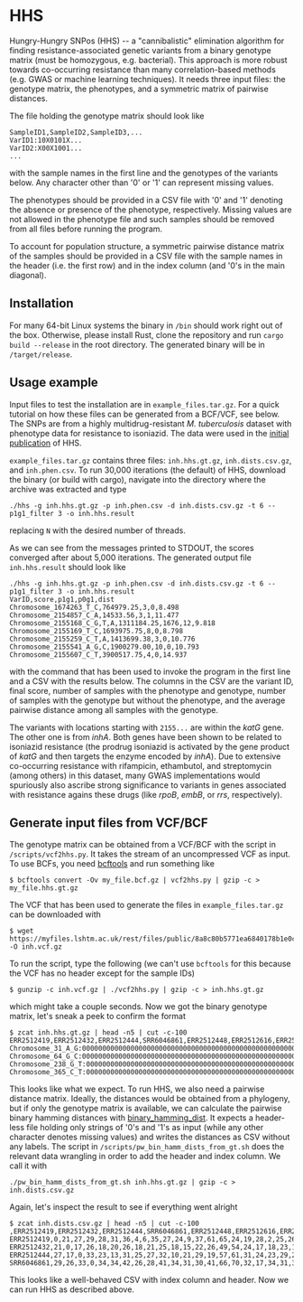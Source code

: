 # HHS

Hungry-Hungry SNPos (HHS) -- a "cannibalistic" elimination algorithm for finding resistance-associated genetic variants 
from a binary genotype matrix (must be homozygous, e.g. bacterial). This approach is more robust towards co-occurring 
resistance than many correlation-based methods (e.g. GWAS or machine learning techniques). It needs three input files:
the genotype matrix, the phenotypes, and a symmetric matrix of pairwise distances.

The file holding the genotype matrix should look like
```
SampleID1,SampleID2,SampleID3,...
VarID1:10X0101X...
VarID2:X00X1001...
...
```

with the sample names in the first line and the genotypes of the variants below. Any character other than '0'
or '1' can represent missing values. 

The phenotypes should be provided in a CSV file with '0' and '1' denoting the 
absence or presence of the phenotype, respectively. Missing values are not allowed in the phenotype file and such samples
should be removed from all files before running the program. 

To account for population structure, a symmetric pairwise distance matrix of the samples should be provided 
in a CSV file with the sample names in the header (i.e. the first row) and in the index column (and '0's in the main diagonal).

## Installation

For many 64-bit Linux systems the binary in `/bin` should work right out of the box. Otherwise, please install Rust,
clone the repository and run `cargo build --release` in the root directory. The generated binary will be
in `/target/release`.


## Usage example
Input files to test the installation are in `example_files.tar.gz`. For a quick tutorial on how these files can be generated from a BCF/VCF, see below. The SNPs are from a highly multidrug-resistant *M. tuberculosis* dataset with phenotype data for resistance to isoniazid. The data were used in the [initial publication](https://doi.org/10.1371/journal.pcbi.1008518) of HHS.

`example_files.tar.gz` contains three files: `inh.hhs.gt.gz`, `inh.dists.csv.gz`, and `inh.phen.csv`. To run 30,000 iterations (the default) of HHS, download the binary (or build with cargo), navigate into the 
directory where the archive was extracted and type 
```
./hhs -g inh.hhs.gt.gz -p inh.phen.csv -d inh.dists.csv.gz -t 6 --p1g1_filter 3 -o inh.hhs.result
```
replacing `N` with the desired number of threads. 

As we can see from the messages printed to STDOUT, the scores converged after about 5,000 iterations. 
The generated output file `inh.hhs.result` should look like 
```
./hhs -g inh.hhs.gt.gz -p inh.phen.csv -d inh.dists.csv.gz -t 6 --p1g1_filter 3 -o inh.hhs.result
VarID,score,p1g1,p0g1,dist
Chromosome_1674263_T_C,764979.25,3,0,8.498
Chromosome_2154857_C_A,14533.56,3,1,11.477
Chromosome_2155168_C_G,T,A,1311184.25,1676,12,9.818
Chromosome_2155169_T_C,1693975.75,8,0,8.798
Chromosome_2155259_C_T,A,1413699.38,3,0,10.776
Chromosome_2155541_A_G,C,1900279.00,10,0,10.793
Chromosome_2155607_C_T,3900517.75,4,0,14.937
```
with the command that has been used to invoke the program in the first line and a CSV with the results below. 
The columns in the CSV are the variant ID, final score, number of samples with the phenotype and genotype, 
number of samples with the genotype but without the phenotype, and the average pairwise distance among all samples
with the genotype. 

The variants with locations starting with `2155...` are within the *katG* gene. The other one is from *inhA*. Both genes have
been shown to be related to isoniazid resistance (the prodrug isoniazid is activated by the gene product of *katG* and 
then targets the enzyme encoded by *inhA*). Due to extensive co-occurring resistance with rifampicin, ethambutol, and streptomycin 
(among others) in this dataset, many GWAS implementations would spuriously also ascribe strong significance to variants in genes associated 
with resistance agains these drugs (like *rpoB*, *embB*, or *rrs*, respectively).

## Generate input files from VCF/BCF
The genotype matrix can be obtained from a VCF/BCF with the script in `/scripts/vcf2hhs.py`. It takes the stream of an uncompressed VCF as input. 
To use BCFs, you need [bcftools](http://samtools.github.io/bcftools/bcftools.html) and run something like 
```
$ bcftools convert -Ov my_file.bcf.gz | vcf2hhs.py | gzip -c > my_file.hhs.gt.gz
```
The VCF that has been used to generate the files in `example_files.tar.gz` can be downloaded with 
```
$ wget https://myfiles.lshtm.ac.uk/rest/files/public/8a8c80b5771ea6840178b1e0ca853d3e -O inh.vcf.gz
```
To run the script, type the following (we can't use `bcftools` for this because the VCF has no header except for the sample IDs)
```
$ gunzip -c inh.vcf.gz | ./vcf2hhs.py | gzip -c > inh.hhs.gt.gz
```
which might take a couple seconds. Now we got the binary genotype matrix, let's sneak a peek to confirm the format
```
$ zcat inh.hhs.gt.gz | head -n5 | cut -c-100
ERR2512419,ERR2512432,ERR2512444,SRR6046861,ERR2512448,ERR2512616,ERR2512464,ERR2512467,SRR6046574,E
Chromosome_31_A_G:0000000000000000000000000000000000000000000000000000000000000000000000000000000000
Chromosome_64_G_C:0000000000000000000000000000000000000000000000000000000000000000000000000000000000
Chromosome_238_G_T:000000000000000000000000000000000000000000000000000000000000000000000000000000000
Chromosome_365_C_T:000000000000000000000000000000000000000000000000000000000000000000000000000000000
```
This looks like what we expect. To run HHS, we also need a pairwise distance matrix. Ideally, the distances would be obtained
from a phylogeny, but if only the genotype matrix is available, we can calculate the pairwise binary hamming distances with [binary_hamming_dist](https://github.com/julibeg/binary-hamming-dist). It expects a header-less file holding only strings of '0's and '1's as input (while any other character denotes missing values) and writes the distances as CSV without any labels. The script in `/scripts/pw_bin_hamm_dists_from_gt.sh` does the relevant data wrangling in order to add the header and index column. We call it with 
```
./pw_bin_hamm_dists_from_gt.sh inh.hhs.gt.gz | gzip -c > inh.dists.csv.gz
```
Again, let's inspect the result to see if everything went alright
```
$ zcat inh.dists.csv.gz | head -n5 | cut -c-100
,ERR2512419,ERR2512432,ERR2512444,SRR6046861,ERR2512448,ERR2512616,ERR2512464,ERR2512467,SRR6046574,
ERR2512419,0,21,27,29,28,31,36,4,6,35,27,24,9,37,61,65,24,19,28,2,25,26,10,27,30,31,27,21,27,27,22,2
ERR2512432,21,0,17,26,18,20,26,18,21,25,18,15,22,26,49,54,24,17,18,23,18,17,12,22,15,30,28,18,28,14,
ERR2512444,27,17,0,33,23,13,31,25,27,32,10,21,29,19,57,61,31,24,23,29,24,27,19,28,26,37,34,25,35,24,
SRR6046861,29,26,33,0,34,34,42,26,28,41,34,31,30,41,66,70,32,17,34,31,34,37,20,38,35,6,28,17,34,34,2
```
This looks like a well-behaved CSV with index column and header. Now we can run HHS as described above.
